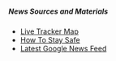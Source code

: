 

##### News Sources and Materials
- [Live Tracker Map](https://gisanddata.maps.arcgis.com/apps/opsdashboard/index.html#/bda7594740fd40299423467b48e9ecf6)
- [How To Stay Safe](https://www.who.int/emergencies/diseases/novel-coronavirus-2019/advice-for-public)
- [Latest Google News Feed](https://www.google.com/search?q=coronavirus&tbm=nws&sxsrf=ACYBGNTsjxRI2IRU0X88bcksb5doQCKzDA:1580388795464&source=lnt&tbs=qdr:d&sa=X&ved=0ahUKEwjiwYqGr6vnAhWYUt4KHQZQB-QQpwUIIA&biw=2133&bih=1052&dpr=0.9)

